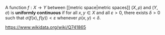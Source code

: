 A function $f:X\to Y$ between [[metric space|metric spaces]] $(X,\rho)$ and $(Y, \sigma)$ is **uniformly continuous** if for all $x,y \in X$ and all $\varepsilon > 0$, there exists $\delta > 0$ such that $\sigma(f(x), f(y)) < \varepsilon$ whenever $\rho(x,y) < \delta$.

https://www.wikidata.org/wiki/Q741865